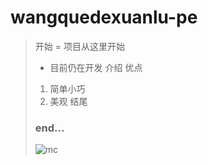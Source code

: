 # wangquedexuanlu-pe
> 开始
> = 项目从这里开始
> + 目前仍在开发
> 介绍
> 优点
> 1. 简单小巧
> 2. 美观
> 结尾
> ### end...
> ![mc]([图片地址](https://www.minecraft.net/content/dam/games/minecraft/key-art/MC_One-Vanilla_285x380px.jpg))
